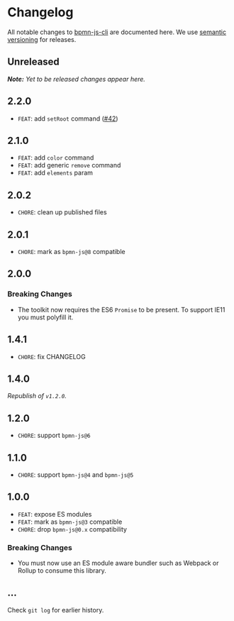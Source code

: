 # Changelog

All notable changes to [bpmn-js-cli](https://github.com/bpmn-io/bpmn-js-cli) are documented here. We use [semantic versioning](http://semver.org/) for releases.

## Unreleased

___Note:__ Yet to be released changes appear here._

## 2.2.0

* `FEAT`: add `setRoot` command ([#42](https://github.com/bpmn-io/bpmn-js-cli/pull/42))

## 2.1.0

* `FEAT`: add `color` command
* `FEAT`: add generic `remove` command
* `FEAT`: add `elements` param

## 2.0.2

* `CHORE`: clean up published files

## 2.0.1

* `CHORE`: mark as `bpmn-js@8` compatible

## 2.0.0

### Breaking Changes

* The toolkit now requires the ES6 `Promise` to be present. To support IE11 you must polyfill it.

## 1.4.1

* `CHORE`: fix CHANGELOG

## 1.4.0

_Republish of `v1.2.0`._

## 1.2.0

* `CHORE`: support `bpmn-js@6`

## 1.1.0

* `CHORE`: support `bpmn-js@4` and `bpmn-js@5`

## 1.0.0

* `FEAT`: expose ES modules
* `FEAT`: mark as `bpmn-js@3` compatible
* `CHORE`: drop `bpmn-js@0.x` compatibility

### Breaking Changes

* You must now use an ES module aware bundler such as Webpack or Rollup to consume this library.

## ...

Check `git log` for earlier history.
